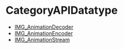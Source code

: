 # CategoryAPIDatatype

<!-- DO NOT HAND-EDIT CATEGORY LISTS, THEY ARE AUTOGENERATED AND WILL BE OVERWRITTEN, BASED ON TAGS IN INDIVIDUAL PAGE FOOTERS. EDIT THOSE INSTEAD. -->
<!-- BEGIN CATEGORY LIST -->
- [IMG_AnimationDecoder](IMG_AnimationDecoder)
- [IMG_AnimationEncoder](IMG_AnimationEncoder)
- [IMG_AnimationStream](IMG_AnimationStream)
<!-- END CATEGORY LIST -->


